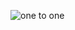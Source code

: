 ![one to one](https://drive.google.com/file/d/1nkU2gzBo3iFDIKheNkgyE7l_88aObhgt/view?usp=drive_link)
